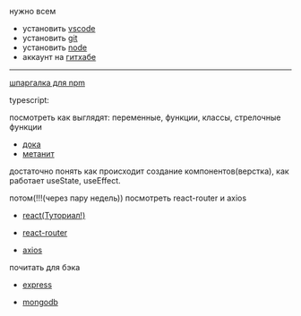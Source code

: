 нужно всем
- установить [vscode](https://code.visualstudio.com/)
- установить [git](https://git-scm.com/downloads)
- установить [node](https://nodejs.org/en)
- аккаунт на [гитхабе](https://github.com/login)
---

[шпаргалка для npm](./npm.md)

typescript:

посмотреть как выглядят: переменные, функции, классы, стрелочные функции

- [дока](https://www.typescriptlang.org/docs/handbook/intro.html)
- [метанит](https://metanit.com/web/typescript/1.1.php)

достаточно понять как происходит создание компонентов(верстка), как работает useState, useEffect.

потом(!!!(через пару недель)) посмотреть react-router и axios

- [react(Туториал!)](https://react.dev/learn)

- [react-router](https://reactrouter.com/en/main)

- [axios](https://axios-http.com/docs/intro)

почитать для бэка

- [express](https://www.npmjs.com/package/express)

- [mongodb](https://www.npmjs.com/package/mongodb)
